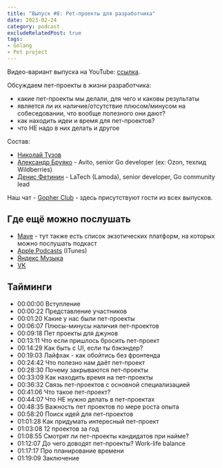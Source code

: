 ```yaml
---
title: "Выпуск #8: Pet-проекты для разработчика"
date: 2023-02-24
category: podcast
excludeRelatedPost: true
tags:
- Golang
- Pet project
---
```

Видео-вариант выпуска на YouTube: [ссылка](https://youtu.be/1aT5D9PZBRk).

Обсуждаем пет-проекты в жизни разработчика:

- какие пет-проекты мы делали, для чего и каковы результаты
- является ли их наличие/отсутствие плюсом/минусом на собеседовании, что вообще полезного они дают?
- как находить идеи и время для пет-проектов?
- что НЕ надо в них делать
  и другое

<PlayerEmbedApple title="Выпуск #8: Pet-проекты для разработчика"
author="Go Get Podcast"
authorId="id1610745137"
episodeId="1000601313949"
/>

Состав:

- [Николай Тузов](https://t.me/justskiv)
- [Александр Бруяко](https://t.me/nowordforname) - Avito, senior Go developer (ex: Ozon, техлид Wildberries)
- [Денис Фетинин](https://t.me/fetinin) - LaTech (Lamoda), senior developer, Go community lead

<!-- more -->

Наш чат - [Gopher Club](https://t.me/+RfalcB42UspmMDdi) - здесь присутствуют гости из всех выпусков.

## Где ещё можно послушать

- [Mave](https://gogetpodcast.mave.digital/ep-8) - тут также есть список экзотических платформ, на которых можно послушать подкаст
- [Apple Podcasts](https://podcasts.apple.com/us/podcast/ep-8-pet-%D0%BF%D1%80%D0%BE%D0%B5%D0%BA%D1%82%D1%8B-%D0%B4%D0%BB%D1%8F-%D1%80%D0%B0%D0%B7%D1%80%D0%B0%D0%B1%D0%BE%D1%82%D1%87%D0%B8%D0%BA%D0%B0/id1610745137?i=1000601313949) (ITunes)
- [Яндекс Музыка](https://music.yandex.com/album/21540938/track/111773477?activeTab=track-list&dir=desc)
- [VK](https://vk.com/gogetpodcast?z=podcast-210788342_456239024)

## Тайминги

 - 00:00:00 Вступление
 - 00:00:22 Представление участников
 - 00:01:20 Какие у нас были пет-проекты
 - 00:06:07 Плюсы-минусы наличия пет-проектов
 - 00:09:18 Пет проекты для джунов
 - 00:13:11 Что если пришлось бросить пет-проект
 - 00:14:29 Как быть с UI, если ты бэкэндер?
 - 00:19:03 Лайфхак - как обойтись без фронтенда
 - 00:24:42 Что полезно нам даёт пет-проект
 - 00:28:30 Почему закрываются пет-проекты
 - 00:33:09 Как находить время на пет-проекты
 - 00:36:32 Связь пет-проектов с основной специализацией
 - 00:41:06 Что такое пет-проект?
 - 00:44:07 Что НЕ нужно делать в пет-проектах
 - 00:48:35 Важность пет проектов по мере роста опыта
 - 00:58:20 Поиск идей для пет-проектов
 - 01:01:28 Как придумать интересный пет-проект
 - 01:03:08 12 проектов за год
 - 01:08:55 Смотрят ли пет-проекты кандидатов при найме?
 - 01:12:07 До чего доводят пет-проекты? Work-life balance
 - 01:17:17 Про планирование времени
 - 01:19:09 Заключение

<Remark></Remark>
